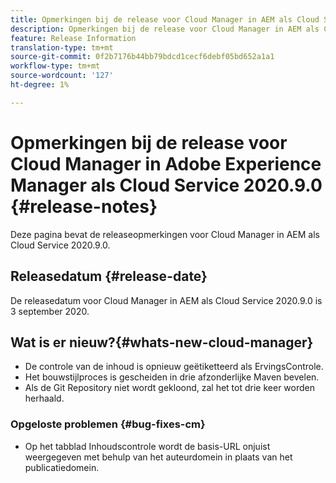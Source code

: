 ```yaml
---
title: Opmerkingen bij de release voor Cloud Manager in AEM als Cloud Service Release 2020.9.0
description: Opmerkingen bij de release voor Cloud Manager in AEM als Cloud Service Release 2020.9.0
feature: Release Information
translation-type: tm+mt
source-git-commit: 0f2b7176b44bb79bdcd1cecf6debf05bd652a1a1
workflow-type: tm+mt
source-wordcount: '127'
ht-degree: 1%

---
```



# Opmerkingen bij de release voor Cloud Manager in Adobe Experience Manager als Cloud Service 2020.9.0 {#release-notes}

Deze pagina bevat de releaseopmerkingen voor Cloud Manager in AEM als Cloud Service 2020.9.0.

## Releasedatum {#release-date}

De releasedatum voor Cloud Manager in AEM als Cloud Service 2020.9.0 is 3 september 2020.

## Wat is er nieuw?{#whats-new-cloud-manager}

* De controle van de inhoud is opnieuw geëtiketteerd als ErvingsControle.
* Het bouwstijlproces is gescheiden in drie afzonderlijke Maven bevelen.
* Als de Git Repository niet wordt gekloond, zal het tot drie keer worden herhaald.

### Opgeloste problemen {#bug-fixes-cm}

* Op het tabblad Inhoudscontrole wordt de basis-URL onjuist weergegeven met behulp van het auteurdomein in plaats van het publicatiedomein.